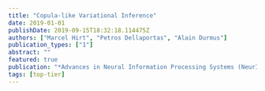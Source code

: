 ```yaml
---
title: "Copula-like Variational Inference"
date: 2019-01-01
publishDate: 2019-09-15T18:32:18.114475Z
authors: ["Marcel Hirt", "Petros Dellaportas", "Alain Durmus"]
publication_types: ["1"]
abstract: ""
featured: true
publication: "*Advances in Neural Information Processing Systems (NeurIPS)*"
tags: [top-tier]
---
```


